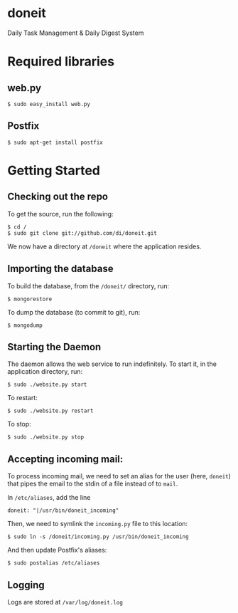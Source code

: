 # doneit
Daily Task Management &amp; Daily Digest System

# Required libraries
## web.py
    $ sudo easy_install web.py

## Postfix
    $ sudo apt-get install postfix

# Getting Started
## Checking out the repo
To get the source, run the following:

    $ cd /
    $ sudo git clone git://github.com/di/doneit.git

We now have a directory at `/doneit` where the application resides.

## Importing the database
To build the database, from the `/doneit/` directory, run:

    $ mongorestore

To dump the database (to commit to git), run:

    $ mongodump

## Starting the Daemon
The daemon allows the web service to run indefinitely. To start it, in the
application directory, run:

    $ sudo ./website.py start

To restart:

    $ sudo ./website.py restart

To stop:

    $ sudo ./website.py stop

## Accepting incoming mail:
To process incoming mail, we need to set an alias for the user (here, `doneit`)
that pipes the email to the stdin of a file instead of to `mail`.

In `/etc/aliases`, add the line

    doneit: "|/usr/bin/doneit_incoming"

Then, we need to symlink the `incoming.py` file to this location:

    $ sudo ln -s /doneit/incoming.py /usr/bin/doneit_incoming

And then update Postfix's aliases:

    $ sudo postalias /etc/aliases

## Logging
Logs are stored at `/var/log/doneit.log`
